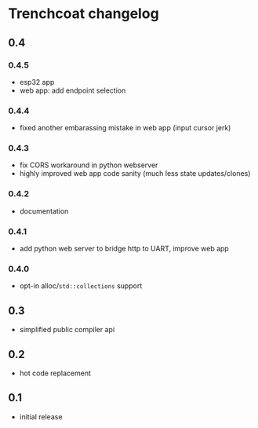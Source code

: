 # Trenchcoat changelog

## 0.4

### 0.4.5
- esp32 app
- web app: add endpoint selection

### 0.4.4
- fixed another embarassing mistake in web app (input cursor jerk)

### 0.4.3
- fix CORS workaround in python webserver
- highly improved web app code sanity (much less state updates/clones)

### 0.4.2
- documentation

### 0.4.1
- add python web server to bridge http to UART, improve web app

### 0.4.0
- opt-in alloc/`std::collections` support

## 0.3
- simplified public compiler api
## 0.2
- hot code replacement
## 0.1 
- initial release
